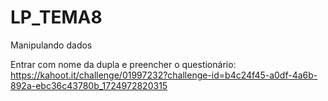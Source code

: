 # LP_TEMA8
Manipulando dados

Entrar com nome da dupla e preencher o questionário:
https://kahoot.it/challenge/01997232?challenge-id=b4c24f45-a0df-4a6b-892a-ebc36c43780b_1724972820315
